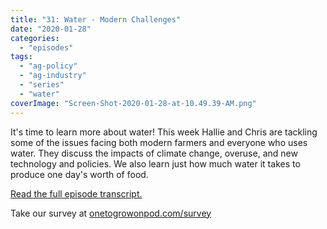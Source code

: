```yaml
---
title: "31: Water - Modern Challenges"
date: "2020-01-28"
categories: 
  - "episodes"
tags: 
  - "ag-policy"
  - "ag-industry"
  - "series"
  - "water"
coverImage: "Screen-Shot-2020-01-28-at-10.49.39-AM.png"
---
```


It's time to learn more about water! This week Hallie and Chris are tackling some of the issues facing both modern farmers and everyone who uses water. They discuss the impacts of climate change, overuse, and new technology and policies. We also learn just how much water it takes to produce one day's worth of food.

[Read the full episode transcript.](https://www.onetogrowonpod.com/31-water-modern-challenges-2/)

Take our survey at [onetogrowonpod.com/survey](https://t.co/JMge7aCHE2?amp=1)
